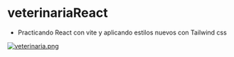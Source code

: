 # veterinariaReact
- Practicando React con vite y aplicando estilos nuevos con Tailwind css


[![veterinaria.png](https://i.postimg.cc/pL5yRxgN/veterinaria.png)](https://postimg.cc/MnxzYk6t)
